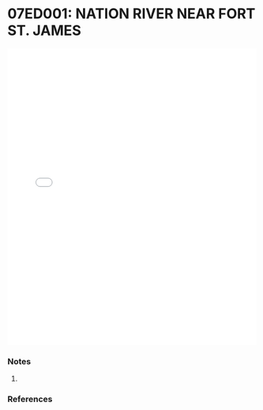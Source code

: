 # 07ED001: NATION RIVER NEAR FORT ST. JAMES

<iframe src="/_static/stations/07ED001_fdc.html" width="100%" height="600" frameborder="0"></iframe>

### Notes
1. 

### References

